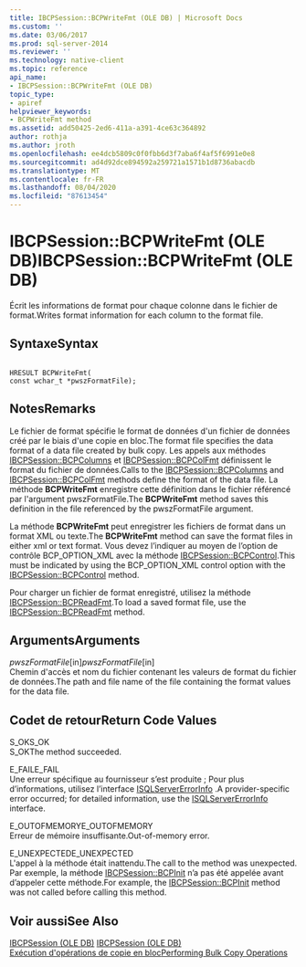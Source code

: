 ```yaml
---
title: IBCPSession::BCPWriteFmt (OLE DB) | Microsoft Docs
ms.custom: ''
ms.date: 03/06/2017
ms.prod: sql-server-2014
ms.reviewer: ''
ms.technology: native-client
ms.topic: reference
api_name:
- IBCPSession::BCPWriteFmt (OLE DB)
topic_type:
- apiref
helpviewer_keywords:
- BCPWriteFmt method
ms.assetid: add50425-2ed6-411a-a391-4ce63c364892
author: rothja
ms.author: jroth
ms.openlocfilehash: ee4dcb5809c0f0fbb6d3f7aba6f4af5f6991e0e8
ms.sourcegitcommit: ad4d92dce894592a259721a1571b1d8736abacdb
ms.translationtype: MT
ms.contentlocale: fr-FR
ms.lasthandoff: 08/04/2020
ms.locfileid: "87613454"
---
```

# <a name="ibcpsessionbcpwritefmt-ole-db"></a><span data-ttu-id="918fd-102">IBCPSession::BCPWriteFmt (OLE DB)</span><span class="sxs-lookup"><span data-stu-id="918fd-102">IBCPSession::BCPWriteFmt (OLE DB)</span></span>
  <span data-ttu-id="918fd-103">Écrit les informations de format pour chaque colonne dans le fichier de format.</span><span class="sxs-lookup"><span data-stu-id="918fd-103">Writes format information for each column to the format file.</span></span>  
  
## <a name="syntax"></a><span data-ttu-id="918fd-104">Syntaxe</span><span class="sxs-lookup"><span data-stu-id="918fd-104">Syntax</span></span>  
  
```  
  
HRESULT BCPWriteFmt(   
const wchar_t *pwszFormatFile);  
```  
  
## <a name="remarks"></a><span data-ttu-id="918fd-105">Notes</span><span class="sxs-lookup"><span data-stu-id="918fd-105">Remarks</span></span>  
 <span data-ttu-id="918fd-106">Le fichier de format spécifie le format de données d'un fichier de données créé par le biais d'une copie en bloc.</span><span class="sxs-lookup"><span data-stu-id="918fd-106">The format file specifies the data format of a data file created by bulk copy.</span></span> <span data-ttu-id="918fd-107">Les appels aux méthodes [IBCPSession::BCPColumns](ibcpsession-bcpcolumns-ole-db.md) et [IBCPSession::BCPColFmt](ibcpsession-bcpcolfmt-ole-db.md) définissent le format du fichier de données.</span><span class="sxs-lookup"><span data-stu-id="918fd-107">Calls to the [IBCPSession::BCPColumns](ibcpsession-bcpcolumns-ole-db.md) and [IBCPSession::BCPColFmt](ibcpsession-bcpcolfmt-ole-db.md) methods define the format of the data file.</span></span> <span data-ttu-id="918fd-108">La méthode **BCPWriteFmt** enregistre cette définition dans le fichier référencé par l'argument pwszFormatFile.</span><span class="sxs-lookup"><span data-stu-id="918fd-108">The **BCPWriteFmt** method saves this definition in the file referenced by the pwszFormatFile argument.</span></span>  
  
 <span data-ttu-id="918fd-109">La méthode **BCPWriteFmt** peut enregistrer les fichiers de format dans un format XML ou texte.</span><span class="sxs-lookup"><span data-stu-id="918fd-109">The **BCPWriteFmt** method can save the format files in either xml or text format.</span></span> <span data-ttu-id="918fd-110">Vous devez l’indiquer au moyen de l’option de contrôle BCP_OPTION_XML avec la méthode [IBCPSession::BCPControl](ibcpsession-bcpcontrol-ole-db.md).</span><span class="sxs-lookup"><span data-stu-id="918fd-110">This must be indicated by using the BCP_OPTION_XML control option with the [IBCPSession::BCPControl](ibcpsession-bcpcontrol-ole-db.md) method.</span></span>  
  
 <span data-ttu-id="918fd-111">Pour charger un fichier de format enregistré, utilisez la méthode [IBCPSession::BCPReadFmt](ibcpsession-bcpreadfmt-ole-db.md).</span><span class="sxs-lookup"><span data-stu-id="918fd-111">To load a saved format file, use the [IBCPSession::BCPReadFmt](ibcpsession-bcpreadfmt-ole-db.md) method.</span></span>  
  
## <a name="arguments"></a><span data-ttu-id="918fd-112">Arguments</span><span class="sxs-lookup"><span data-stu-id="918fd-112">Arguments</span></span>  
 <span data-ttu-id="918fd-113">*pwszFormatFile*[in]</span><span class="sxs-lookup"><span data-stu-id="918fd-113">*pwszFormatFile*[in]</span></span>  
 <span data-ttu-id="918fd-114">Chemin d'accès et nom du fichier contenant les valeurs de format du fichier de données.</span><span class="sxs-lookup"><span data-stu-id="918fd-114">The path and file name of the file containing the format values for the data file.</span></span>  
  
## <a name="return-code-values"></a><span data-ttu-id="918fd-115">Codet de retour</span><span class="sxs-lookup"><span data-stu-id="918fd-115">Return Code Values</span></span>  
 <span data-ttu-id="918fd-116">S_OK</span><span class="sxs-lookup"><span data-stu-id="918fd-116">S_OK</span></span>  
 <span data-ttu-id="918fd-117">S_OK</span><span class="sxs-lookup"><span data-stu-id="918fd-117">The method succeeded.</span></span>  
  
 <span data-ttu-id="918fd-118">E_FAIL</span><span class="sxs-lookup"><span data-stu-id="918fd-118">E_FAIL</span></span>  
 <span data-ttu-id="918fd-119">Une erreur spécifique au fournisseur s’est produite ; Pour plus d’informations, utilisez l’interface [ISQLServerErrorInfo](../../database-engine/dev-guide/isqlservererrorinfo-ole-db.md) .</span><span class="sxs-lookup"><span data-stu-id="918fd-119">A provider-specific error occurred; for detailed information, use the [ISQLServerErrorInfo](../../database-engine/dev-guide/isqlservererrorinfo-ole-db.md) interface.</span></span>  
  
 <span data-ttu-id="918fd-120">E_OUTOFMEMORY</span><span class="sxs-lookup"><span data-stu-id="918fd-120">E_OUTOFMEMORY</span></span>  
 <span data-ttu-id="918fd-121">Erreur de mémoire insuffisante.</span><span class="sxs-lookup"><span data-stu-id="918fd-121">Out-of-memory error.</span></span>  
  
 <span data-ttu-id="918fd-122">E_UNEXPECTED</span><span class="sxs-lookup"><span data-stu-id="918fd-122">E_UNEXPECTED</span></span>  
 <span data-ttu-id="918fd-123">L'appel à la méthode était inattendu.</span><span class="sxs-lookup"><span data-stu-id="918fd-123">The call to the method was unexpected.</span></span> <span data-ttu-id="918fd-124">Par exemple, la méthode [IBCPSession::BCPInit](ibcpsession-bcpinit-ole-db.md) n’a pas été appelée avant d’appeler cette méthode.</span><span class="sxs-lookup"><span data-stu-id="918fd-124">For example, the [IBCPSession::BCPInit](ibcpsession-bcpinit-ole-db.md) method was not called before calling this method.</span></span>  
  
## <a name="see-also"></a><span data-ttu-id="918fd-125">Voir aussi</span><span class="sxs-lookup"><span data-stu-id="918fd-125">See Also</span></span>  
 <span data-ttu-id="918fd-126">[IBCPSession &#40;OLE DB&#41;](ibcpsession-ole-db.md) </span><span class="sxs-lookup"><span data-stu-id="918fd-126">[IBCPSession &#40;OLE DB&#41;](ibcpsession-ole-db.md) </span></span>  
 [<span data-ttu-id="918fd-127">Exécution d'opérations de copie en bloc</span><span class="sxs-lookup"><span data-stu-id="918fd-127">Performing Bulk Copy Operations</span></span>](../native-client/features/performing-bulk-copy-operations.md)  
  
  
